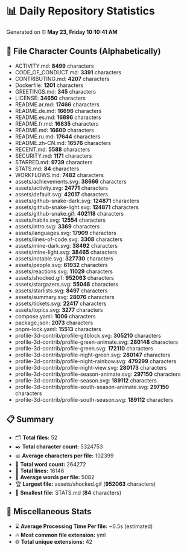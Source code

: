 # 📊 Daily Repository Statistics
Generated on ⏰ **May 23, Friday 10:10:41 AM**

## 📂 File Character Counts (Alphabetically)
- ACTIVITY.md: **8499** characters
- CODE_OF_CONDUCT.md: **3391** characters
- CONTRIBUTING.md: **4207** characters
- Dockerfile: **1201** characters
- GREETINGS.md: **345** characters
- LICENSE: **34650** characters
- README.ar.md: **17466** characters
- README.de.md: **16696** characters
- README.es.md: **16896** characters
- README.fr.md: **16835** characters
- README.md: **16600** characters
- README.ru.md: **17644** characters
- README.zh-CN.md: **16576** characters
- RECENT.md: **5588** characters
- SECURITY.md: **1171** characters
- STARRED.md: **9739** characters
- STATS.md: **84** characters
- WORKFLOWS.md: **7482** characters
- assets/achievements.svg: **38666** characters
- assets/activity.svg: **24771** characters
- assets/default.svg: **42017** characters
- assets/github-snake-dark.svg: **124871** characters
- assets/github-snake-light.svg: **124871** characters
- assets/github-snake.gif: **402118** characters
- assets/habits.svg: **12554** characters
- assets/intro.svg: **3369** characters
- assets/languages.svg: **17909** characters
- assets/lines-of-code.svg: **3308** characters
- assets/mine-dark.svg: **38492** characters
- assets/mine-light.svg: **38465** characters
- assets/notable.svg: **327730** characters
- assets/people.svg: **61932** characters
- assets/reactions.svg: **11029** characters
- assets/shocked.gif: **952063** characters
- assets/stargazers.svg: **55048** characters
- assets/starlists.svg: **8497** characters
- assets/summary.svg: **28076** characters
- assets/tickets.svg: **22417** characters
- assets/topics.svg: **3277** characters
- compose.yaml: **1006** characters
- package.json: **2073** characters
- pnpm-lock.yaml: **15513** characters
- profile-3d-contrib/profile-gitblock.svg: **305210** characters
- profile-3d-contrib/profile-green-animate.svg: **280148** characters
- profile-3d-contrib/profile-green.svg: **172110** characters
- profile-3d-contrib/profile-night-green.svg: **280147** characters
- profile-3d-contrib/profile-night-rainbow.svg: **479299** characters
- profile-3d-contrib/profile-night-view.svg: **280173** characters
- profile-3d-contrib/profile-season-animate.svg: **297150** characters
- profile-3d-contrib/profile-season.svg: **189112** characters
- profile-3d-contrib/profile-south-season-animate.svg: **297150** characters
- profile-3d-contrib/profile-south-season.svg: **189112** characters

## 📋 Summary
- 🗂️ **Total files:** 52
- ✒️ **Total character count:** 5324753
- 📊 **Average characters per file:** 102399
- 📝 **Total word count:** 264272
- 🧾 **Total lines:** 16146
- 📐 **Average words per file:** 5082
- 🏆 **Largest file:** assets/shocked.gif (**952063** characters)
- 🥉 **Smallest file:** STATS.md (**84** characters)

## 🌟 Miscellaneous Stats
- ⌛ **Average Processing Time Per file:** ~0.5s (estimated)
- 🔥 **Most common file extension:** yml
- 🌐 **Total unique extensions:** 42
